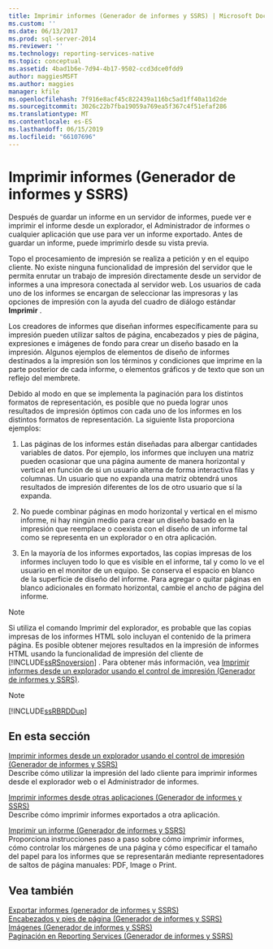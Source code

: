 ```yaml
---
title: Imprimir informes (Generador de informes y SSRS) | Microsoft Docs
ms.custom: ''
ms.date: 06/13/2017
ms.prod: sql-server-2014
ms.reviewer: ''
ms.technology: reporting-services-native
ms.topic: conceptual
ms.assetid: 4bad1b6e-7d94-4b17-9502-ccd3dce0fdd9
author: maggiesMSFT
ms.author: maggies
manager: kfile
ms.openlocfilehash: 7f916e8acf45c822439a116bc5ad1ff40a11d2de
ms.sourcegitcommit: 3026c22b7fba19059a769ea5f367c4f51efaf286
ms.translationtype: MT
ms.contentlocale: es-ES
ms.lasthandoff: 06/15/2019
ms.locfileid: "66107696"
---
```

# <a name="print-reports-report-builder-and-ssrs"></a>Imprimir informes (Generador de informes y SSRS)
  Después de guardar un informe en un servidor de informes, puede ver e imprimir el informe desde un explorador, el Administrador de informes o cualquier aplicación que use para ver un informe exportado. Antes de guardar un informe, puede imprimirlo desde su vista previa.  
  
 Topo el procesamiento de impresión se realiza a petición y en el equipo cliente. No existe ninguna funcionalidad de impresión del servidor que le permita enrutar un trabajo de impresión directamente desde un servidor de informes a una impresora conectada al servidor web. Los usuarios de cada uno de los informes se encargan de seleccionar las impresoras y las opciones de impresión con la ayuda del cuadro de diálogo estándar **Imprimir** .  
  
 Los creadores de informes que diseñan informes específicamente para su impresión pueden utilizar saltos de página, encabezados y pies de página, expresiones e imágenes de fondo para crear un diseño basado en la impresión. Algunos ejemplos de elementos de diseño de informes destinados a la impresión son los términos y condiciones que imprime en la parte posterior de cada informe, o elementos gráficos y de texto que son un reflejo del membrete.  
  
 Debido al modo en que se implementa la paginación para los distintos formatos de representación, es posible que no pueda lograr unos resultados de impresión óptimos con cada uno de los informes en los distintos formatos de representación. La siguiente lista proporciona ejemplos:  
  
1.  Las páginas de los informes están diseñadas para albergar cantidades variables de datos. Por ejemplo, los informes que incluyen una matriz pueden ocasionar que una página aumente de manera horizontal y vertical en función de si un usuario alterna de forma interactiva filas y columnas. Un usuario que no expanda una matriz obtendrá unos resultados de impresión diferentes de los de otro usuario que sí la expanda.  
  
2.  No puede combinar páginas en modo horizontal y vertical en el mismo informe, ni hay ningún medio para crear un diseño basado en la impresión que reemplace o coexista con el diseño de un informe tal como se representa en un explorador o en otra aplicación.  
  
3.  En la mayoría de los informes exportados, las copias impresas de los informes incluyen todo lo que es visible en el informe, tal y como lo ve el usuario en el monitor de un equipo. Se conserva el espacio en blanco de la superficie de diseño del informe. Para agregar o quitar páginas en blanco adicionales en formato horizontal, cambie el ancho de página del informe.  
  
> [!NOTE]  
>  Si utiliza el comando Imprimir del explorador, es probable que las copias impresas de los informes HTML solo incluyan el contenido de la primera página. Es posible obtener mejores resultados en la impresión de informes HTML usando la funcionalidad de impresión del cliente de [!INCLUDE[ssRSnoversion](../../includes/ssrsnoversion-md.md)] . Para obtener más información, vea [Imprimir informes desde un explorador usando el control de impresión &#40;Generador de informes y SSRS&#41;](print-reports-from-a-browser-with-the-print-control-report-builder-and-ssrs.md).  
  
> [!NOTE]  
>  [!INCLUDE[ssRBRDDup](../../includes/ssrbrddup-md.md)]  
  
## <a name="in-this-section"></a>En esta sección  
 [Imprimir informes desde un explorador usando el control de impresión &#40;Generador de informes y SSRS&#41;](print-reports-from-a-browser-with-the-print-control-report-builder-and-ssrs.md)  
 Describe cómo utilizar la impresión del lado cliente para imprimir informes desde el explorador web o el Administrador de informes.  
  
 [Imprimir informes desde otras aplicaciones &#40;Generador de informes y SSRS&#41;](print-reports-from-other-applications-report-builder-and-ssrs.md)  
 Describe cómo imprimir informes exportados a otra aplicación.  
  
 [Imprimir un informe &#40;Generador de informes y SSRS&#41;](print-a-report-report-builder-and-ssrs.md)  
 Proporciona instrucciones paso a paso sobre cómo imprimir informes, cómo controlar los márgenes de una página y cómo especificar el tamaño del papel para los informes que se representarán mediante representadores de saltos de página manuales: PDF, Image o Print.  
  
## <a name="see-also"></a>Vea también  
 [Exportar informes &#40;generador de informes y SSRS&#41;](export-reports-report-builder-and-ssrs.md)   
 [Encabezados y pies de página &#40;Generador de informes y SSRS&#41;](../report-design/page-headers-and-footers-report-builder-and-ssrs.md)   
 [Imágenes &#40;Generador de informes y SSRS&#41;](../report-design/images-report-builder-and-ssrs.md)   
 [Paginación en Reporting Services &#40;Generador de informes y SSRS&#41;](../report-design/pagination-in-reporting-services-report-builder-and-ssrs.md)  
  
  

